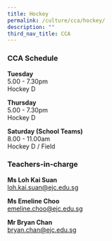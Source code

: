```yaml
---
title: Hockey
permalink: /culture/cca/hockey/
description: ""
third_nav_title: CCA
---
```

### CCA Schedule

**Tuesday**  
5.00 - 7.30pm  
Hockey D

**Thursday**  
5.00 - 7.30pm  
Hockey D

**Saturday (School Teams)**  
8.00 - 11.00am  
Hockey D / Field

### Teachers-in-charge

**Ms Loh Kai Suan**  
[loh.kai.suan@ejc.edu.sg](mailto:loh.kai.suan@ejc.edu.sg)

**Ms Emeline Choo**  
[emeline.choo@ejc.edu.sg](mailto:emeline.choo@ejc.edu.sg)

**Mr Bryan Chan**  
[bryan.chan@ejc.edu.sg](mailto:bryan.chan@ejc.edu.sg)